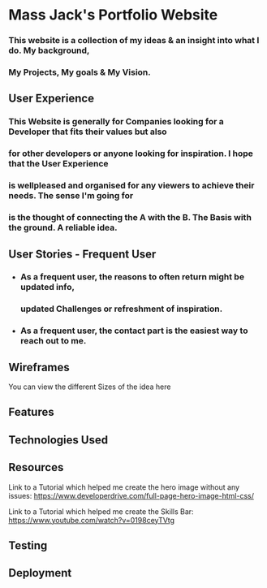 # Mass Jack's Portfolio Website
### This website is a collection of my ideas & an insight into what I do. My background, 
### My Projects, My goals & My Vision.



## User Experience
### This Website is generally for Companies looking for a Developer that fits their values but also 
### for other developers or anyone looking for inspiration. I hope that the User Experience 
### is wellpleased and organised for any viewers to achieve their needs. The sense I'm going for 
### is the thought of connecting the A with the B. The Basis with the ground. A reliable idea.

## User Stories - Frequent User
* ### As a frequent user, the reasons to often return might be updated info, 
  ### updated Challenges or refreshment of inspiration.
* ### As a frequent user, the contact part is the easiest way to reach out to me.

## Wireframes 
You can view the different Sizes of the idea here 

## Features


## Technologies Used

## Resources 
Link to a Tutorial which helped me create the hero image without any issues:
https://www.developerdrive.com/full-page-hero-image-html-css/

Link to a Tutorial which helped me create the Skills Bar:
https://www.youtube.com/watch?v=0198ceyTVtg

## Testing

## Deployment


